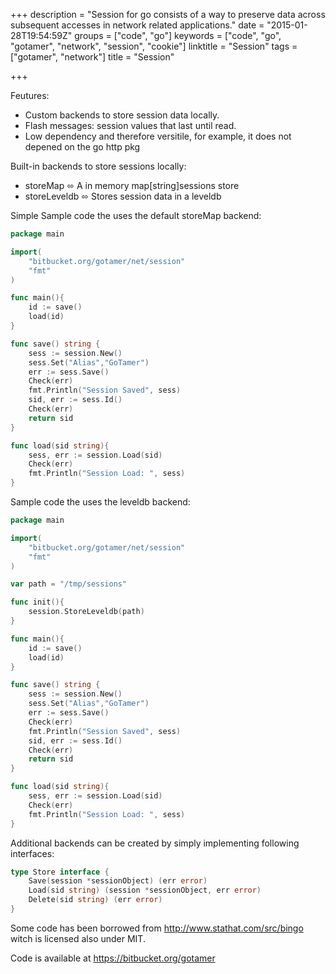 +++
description = "Session for go consists of a way to preserve data across subsequent accesses in network related applications."
date = "2015-01-28T19:54:59Z"
groups = ["code", "go"]
keywords = ["code", "go", "gotamer", "network", "session", "cookie"]
linktitle = "Session"
tags = ["gotamer", "network"]
title = "Session"

+++

Feutures: 

 * Custom backends to store session data locally.
 * Flash messages: session values that last until read.
 * Low dependency and therefore versitile, for example, it does not depened on the go http pkg 

Built-in backends to store sessions locally:

 * storeMap ⬄ A in memory map[string]sessions store 
 * storeLeveldb ⬄ Stores session data in a leveldb 

Simple Sample code the uses the default storeMap backend: 

```go
package main

import(
	"bitbucket.org/gotamer/net/session"
	"fmt"
)

func main(){
	id := save()
	load(id)
}

func save() string {
	sess := session.New()
	sess.Set("Alias","GoTamer")
	err := sess.Save()
	Check(err)
	fmt.Println("Session Saved", sess)
	sid, err := sess.Id()
	Check(err)
	return sid
}

func load(sid string){
	sess, err := session.Load(sid)
	Check(err)
	fmt.Println("Session Load: ", sess)
}

```

Sample code the uses the leveldb backend: 

```go
package main

import(
	"bitbucket.org/gotamer/net/session"
	"fmt"
)

var path = "/tmp/sessions"

func init(){
	session.StoreLeveldb(path)	
}

func main(){
	id := save()
	load(id)
}

func save() string {
	sess := session.New()
	sess.Set("Alias","GoTamer")
	err := sess.Save()
	Check(err)
	fmt.Println("Session Saved", sess)
	sid, err := sess.Id()
	Check(err)
	return sid
}

func load(sid string){
	sess, err := session.Load(sid)
	Check(err)
	fmt.Println("Session Load: ", sess)
}

```

Additional backends can be created by simply implementing following interfaces: 

```go
type Store interface {
	Save(session *sessionObject) (err error)
	Load(sid string) (session *sessionObject, err error)
	Delete(sid string) (err error)
}
```

Some code has been borrowed from http://www.stathat.com/src/bingo witch is licensed also under MIT. 

Code is available at <https://bitbucket.org/gotamer> 

